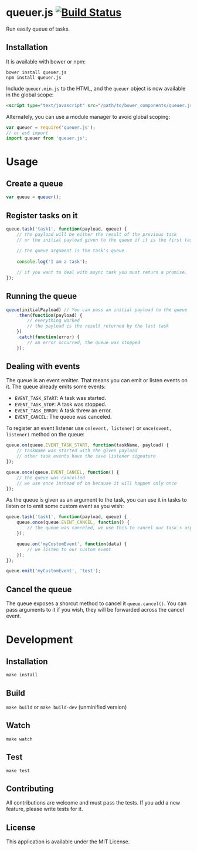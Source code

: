 # queuer.js [![Build Status](https://travis-ci.org/RobinBressan/queuer.js.svg?branch=master)](https://travis-ci.org/RobinBressan/queuer.js)

Run easily queue of tasks.

## Installation

It is available with bower or npm:

```
bower install queuer.js
npm install queuer.js
```

Include `queuer.min.js` to the HTML, and the `queuer` object is now available in the global scope:

```html
<script type="text/javascript" src="/path/to/bower_components/queuer.js/dist/queuer.min.js"></script>
```

Alternately, you can use a module manager to avoid global scoping:

```js
var queuer = require('queuer.js');
// or es6 import
import queuer from 'queuer.js';
```

# Usage

## Create a queue

```js
var queue = queuer();
```

## Register tasks on it

```js
queue.task('task1', function(payload, queue) {
    // the payload will be either the result of the previous task
    // or the initial payload given to the queue if it is the first task
     
    // the queue argument is the task's queue
    
    console.log('I am a task');

    // if you want to deal with async task you must return a promise.
});

```

## Running the queue

```js
queue(initialPayload) // You can pass an initial payload to the queue
    .then(function(payload) {
        // everything worked
        // the payload is the result returned by the last task
    })
    .catch(function(error) {
        // an error occurred, the queue was stopped
    });
```

## Dealing with events

The queue is an event emitter. That means you can emit or listen events on it. The queue already emits some events:

* `EVENT_TASK_START`: A task was started.
* `EVENT_TASK_STOP`: A task was stopped.
* `EVENT_TASK_ERROR`: A task threw an error. 
* `EVENT_CANCEL`: The queue was canceled.

To register an event listener use `on(event, listener)` or `once(event, listener)` method on the queue:

```js
queue.on(queue.EVENT_TASK_START, function(taskName, payload) {
    // taskName was started with the given payload
    // other task events have the save listener signature
});

queue.once(queue.EVENT_CANCEL, function() {
    // the queue was cancelled
    // we use once instead of on because it will happen only once
});
```

As the queue is given as an argument to the task, you can use it in tasks to listen or to emit some custom event as you wish:

```js
queue.task('task1', function(payload, queue) {
    queue.once(queue.EVENT_CANCEL, function() {
        // the queue was canceled, we use this to cancel our task's asynchronous operations
    });

    queue.on('myCustomEvent', function(data) {
        // we listen to our custom event
    });
});

queue.emit('myCustomEvent', 'test');
```

## Cancel the queue

The queue exposes a shorcut method to cancel it `queue.cancel()`. You can pass arguments to it if you wish, they will be forwarded across the cancel event.

# Development

## Installation

`make install`

## Build

`make build` or `make build-dev` (unminified version)

## Watch

`make watch`

## Test

`make test`

## Contributing

All contributions are welcome and must pass the tests. If you add a new feature, please write tests for it.

## License

This application is available under the MIT License.

